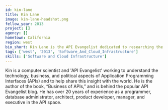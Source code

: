 ```yaml
---
id: kin-lane
title: Kin Lane
image: kin-lane-headshot.png
fellow_year: 2013
project: []
agency: []
hometown: California
region: west
bio_short: Kin Lane is the API Evangelist dedicated to researching the business & politics of APIs while telling the stories on apievangelist.com
tags: ['west', '2013', 'Software_And_Cloud_Infrastructure']
skills: ['Software and Cloud Infrastructure']
---
```


Kin is a computer scientist and 'API Evangelist' working to understand the technology, business, and political aspects of Application Programming Interfaces (APIs) and to help share this insight with the world.  He is the author of the book, “Business of APIs,” and is behind the popular API Evangelist blog.  He has over 20 years of experience as a programmer, database administrator, architect, product developer, manager, and executive in the API space.
